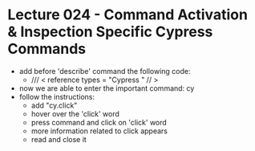 Lecture 024 - Command Activation & Inspection Specific Cypress Commands
=======================================================================
- add before 'describe' command the following code:
  * /// < reference types = "Cypress " // > 
- now we are able to enter the important command: cy
- follow the instructions:
  * add "cy.click"
  * hover over the 'click' word
  * press command and click on 'click' word
  * more information related to click appears
  * read and close it
